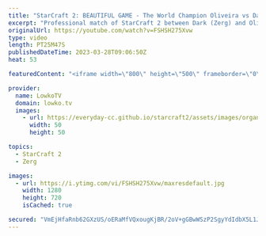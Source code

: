 ```yaml
---
title: "StarCraft 2: BEAUTIFUL GAME - The World Champion Oliveira vs Dark!"
excerpt: "Professional match of StarCraft 2 between Dark (Zerg) and Oliveira (Terran). This is a relatively 'standard' game in the Zerg vs Terran matchup, but played at an incredibly high skill level.  Support my work: https://patreon.com/lowkotv Lowko Merch: https://lowko.shop  My YouTube channels: @LowkoTV @MoreLowko"
originalUrl: https://youtube.com/watch?v=FSHSH275Xvw
type: video
length: PT25M47S
publishedDateTime: 2023-03-28T09:06:50Z
heat: 53

featuredContent: "<iframe width=\"800\" height=\"500\" frameborder=\"0\" src=\"https://www.youtube.com/embed/FSHSH275Xvw\" allow=\"accelerometer; autoplay; encrypted-media; gyroscope; picture-in-picture\" allowfullscreen></iframe>"

provider:
  name: LowkoTV
  domain: lowko.tv
  images:
    - url: https://everyday-cc.github.io/starcraft2/assets/images/organizations/lowko.tv-50x50.jpg
      width: 50
      height: 50

topics:
  - StarCraft 2
  - Zerg

images:
  - url: https://i.ytimg.com/vi/FSHSH275Xvw/maxresdefault.jpg
    width: 1280
    height: 720
    isCached: true

secured: "VmEjHfaRnb62GXzUS/oERaMfVQxougKjBR/2oV+gGBwWSzP2SgyYdIdbX5L1JRmhrSQ+h15yCzr6H+VQwG70rXiRurVWnYN0fLCaBOJF0u3vlLNUKHfXXFIL3S7/2+metwaokJJ4t77kmPEwYxq5CAuTjR4q7g8I2M1FUijA3l4wBkMGlLYqPXx+/8SaEkgWXMAlZ1fUgX7F0JyuDfgAh8mrXeJujum956Jsm5vt/OdC+ndBuzvXKM6l+kQ1h793kCSJ4Y33xmj8w+Dx8Kl2G6E1btgr8bipMPn6/mPZmjW/vnVBhKt1tIFFdlvoHT/uDJduimsiWqS1ESmdW9ynv0yYHTslg6+nw1PmvSggrJKat2duCUC29yWrEcafomQMs46boiG9MLI2d4qq6cA9wXv01FId0OtTA/6K/sfmDEI=;nA8hkhd+O238IZmujWNKXQ=="
---
```


